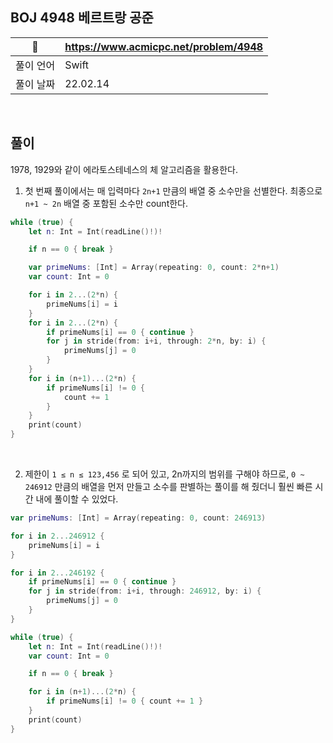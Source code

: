 ## BOJ 4948 베르트랑 공준

|🔗|https://www.acmicpc.net/problem/4948|
|---|---|
|풀이 언어|Swift|
|풀이 날짜|22.02.14|

</br>


##  풀이

1978, 1929와 같이 에라토스테네스의 체 알고리즘을 활용한다. </br>

1. 첫 번째 풀이에서는 매 입력마다 `2n+1` 만큼의 배열 중 소수만을 선별한다. 최종으로 `n+1 ~ 2n` 배열 중 포함된 소수만 count한다. 

```Swift
while (true) {
    let n: Int = Int(readLine()!)!

    if n == 0 { break }

    var primeNums: [Int] = Array(repeating: 0, count: 2*n+1)
    var count: Int = 0

    for i in 2...(2*n) {
        primeNums[i] = i
    }
    for i in 2...(2*n) {
        if primeNums[i] == 0 { continue }
        for j in stride(from: i+i, through: 2*n, by: i) {
            primeNums[j] = 0
        }
    }
    for i in (n+1)...(2*n) {
        if primeNums[i] != 0 {
            count += 1
        }
    }
    print(count)
}
```

</br>

2. 제한이 `1 ≤ n ≤ 123,456` 로 되어 있고, 2n까지의 범위를 구해야 하므로, `0 ~ 246912` 만큼의 배열을 먼저 만들고 소수를 판별하는 풀이를 해 줬더니 훨씬 빠른 시간 내에 풀이할 수 있었다.

```Swift
var primeNums: [Int] = Array(repeating: 0, count: 246913)

for i in 2...246912 {
    primeNums[i] = i
}

for i in 2...246192 {
    if primeNums[i] == 0 { continue }
    for j in stride(from: i+i, through: 246912, by: i) {
        primeNums[j] = 0
    }
}

while (true) {
    let n: Int = Int(readLine()!)!
    var count: Int = 0

    if n == 0 { break }

    for i in (n+1)...(2*n) {
        if primeNums[i] != 0 { count += 1 }
    }
    print(count)
}
```

